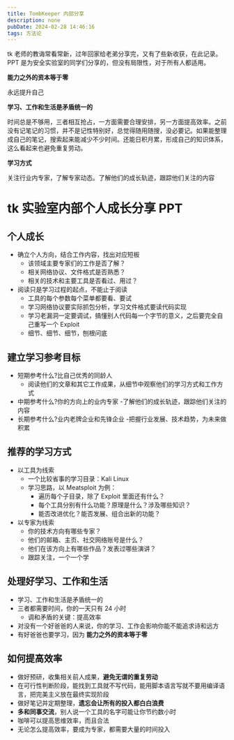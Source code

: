 ```yaml
---
title: TombKeeper 内部分享
description: none
pubDate: 2024-02-28 14:46:16
tags: 方法论 
---
```


tk 老师的教诲常看常新，过年回家给老弟分享完，又有了些新收获，在此记录。PPT 是为安全实验室的同学们分享的，但没有局限性，对于所有人都适用。

**能力之外的资本等于零**

永远提升自己

**学习、工作和生活是矛盾统一的**

时间总是不够用，三者相互抢占，一方面需要合理安排，另一方面提高效率。之前没有记笔记的习惯，并不是记性特别好，总觉得随用随搜，没必要记。如果能整理成自己的笔记，搜索起来能减少不少时间。还能日积月累，形成自己的知识体系，这么看起来也避免重复劳动。

**学习方式**

关注行业内专家，了解专家动态。了解他们的成长轨迹，跟踪他们关注的内容



# tk 实验室内部个人成长分享 PPT

## 个人成长
- 确立个人方向，结合工作内容，找出对应短板
  - 该领域主要专家们的工作是否了解？
  - 相关网络协议、文件格式是否熟悉？
  - 相关的技术和主要工具是否看过、用过？
- 阅读只是学习过程的起点，不能止于阅读
  - 工具的每个参数每个菜单都要看、要试
  - 学习网络协议要实际抓包分析，学习文件格式要读代码实现
  - 学习老漏洞一定要调试，搞懂别人代码每一个字节的意义，之后要完全自己重写一个 Exploit
  - 细节、细节、细节，刨根问底

## 建立学习参考目标
- 短期参考什么?比自己优秀的同龄人
  - 阅读他们的文章和其它工作成果，从细节中观察他们的学习方式和工作方式
- 中期参考什么?你的方向上的业内专家
  -了解他们的成长轨迹，跟踪他们关注的内容
- 长期参考什么?业内老牌企业和先锋企业
  -把握行业发展、技术趋势，为未来做积累

## 推荐的学习方式
- 以工具为线索
  - 一个比较省事的学习目录：Kali Linux
  - 学习思路，以 Meatsploit 为例：
    - 遍历每个子目录，除了 Exploit 里面还有什么？
    - 每个工具分别有什么功能？原理是什么？涉及哪些知识？
    - 能否改进优化？能否发展、组合出新的功能？
- 以专家为线索
  - 你的技术方向有哪些专家？
  - 他们的邮箱、主页、社交网络账号是什么？
  - 他们在该方向上有哪些作品？发表过哪些演讲？
  - 跟踪关注，一个一个学

## 处理好学习、工作和生活
- 学习、工作和生活是矛盾统一的
- 三者都需要时间，你的一天只有 24 小时
  - 调和矛盾的关键：提高效率
- 对没有一个好爸爸的人来说，你的学习、工作会影响你能不能追求诗和远方
- 有好爸爸也要学习，因为 **能力之外的资本等于零**

## 如何提高效率
- 做好预研，收集相关前人成果，**避免无谓的重复劳动**
- 在可行性判断阶段，能找到工具就不写代码，能用脚本语言写就不要用编译语言，把完美主义放在最终实现阶段
- 做好笔记并定期整理，**遗忘会让所有的投入都白白浪费**
- **多和同事交流**，别人说一个工具的名字可能让你节约数小时
- 咖啡可以提高思维效率，而且合法
- 无论怎么提高效率，要成为专家，都需要大量的时间投入